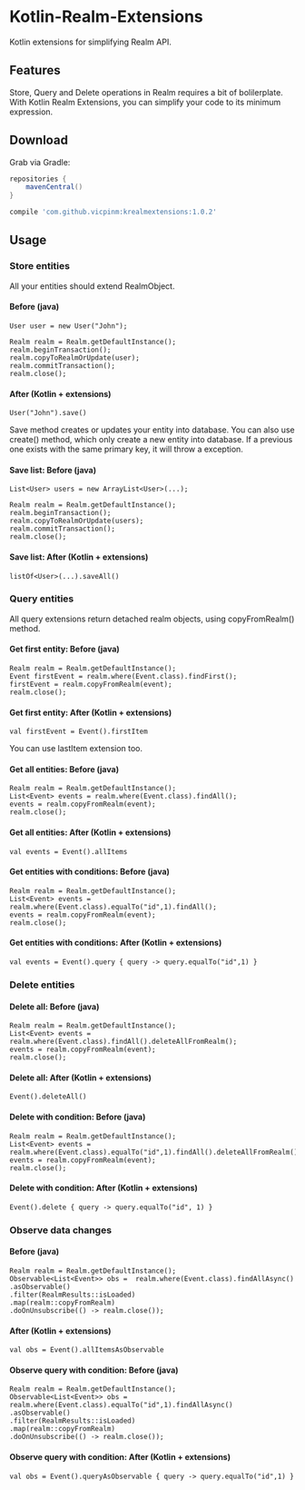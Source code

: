 # Kotlin-Realm-Extensions

Kotlin extensions for simplifying Realm API.

## Features

Store, Query and Delete operations in Realm requires a bit of bolilerplate. With Kotlin Realm Extensions, you can simplify your code to its minimum expression.

## Download

Grab via Gradle:
```groovy
repositories {
    mavenCentral()
}

compile 'com.github.vicpinm:krealmextensions:1.0.2'
```

## Usage
### Store entities

All your entities should extend RealmObject.

#### Before (java)
````
User user = new User("John");

Realm realm = Realm.getDefaultInstance();
realm.beginTransaction();
realm.copyToRealmOrUpdate(user);  
realm.commitTransaction();
realm.close();
````
#### After (Kotlin + extensions)

````
User("John").save()
````

Save method creates or updates your entity into database. You can also use create() method, which only create a new entity into database. If a previous one exists with the same primary key, it will throw a exception.

#### Save list: Before (java)
````
List<User> users = new ArrayList<User>(...);

Realm realm = Realm.getDefaultInstance();
realm.beginTransaction();
realm.copyToRealmOrUpdate(users);  
realm.commitTransaction();
realm.close();
````
#### Save list: After (Kotlin + extensions)

````
listOf<User>(...).saveAll()
````


### Query entities

All query extensions return detached realm objects, using copyFromRealm() method. 

#### Get first entity: Before (java)
````
Realm realm = Realm.getDefaultInstance();
Event firstEvent = realm.where(Event.class).findFirst();
firstEvent = realm.copyFromRealm(event);
realm.close();
````
#### Get first entity: After (Kotlin + extensions)
````
val firstEvent = Event().firstItem
````

You can use lastItem extension too.

#### Get all entities: Before (java)
````
Realm realm = Realm.getDefaultInstance();
List<Event> events = realm.where(Event.class).findAll();
events = realm.copyFromRealm(event);
realm.close();
````
#### Get  all entities: After (Kotlin + extensions)
````
val events = Event().allItems
````

#### Get entities with conditions: Before (java)
````
Realm realm = Realm.getDefaultInstance();
List<Event> events = realm.where(Event.class).equalTo("id",1).findAll();
events = realm.copyFromRealm(event);
realm.close();
````

#### Get entities with conditions: After (Kotlin + extensions)
````
val events = Event().query { query -> query.equalTo("id",1) }
````


### Delete entities

#### Delete all: Before (java)
````
Realm realm = Realm.getDefaultInstance();
List<Event> events = realm.where(Event.class).findAll().deleteAllFromRealm();
events = realm.copyFromRealm(event);
realm.close();
````
#### Delete all: After (Kotlin + extensions)
````
Event().deleteAll()
````

#### Delete with condition: Before (java)
````
Realm realm = Realm.getDefaultInstance();
List<Event> events = realm.where(Event.class).equalTo("id",1).findAll().deleteAllFromRealm();
events = realm.copyFromRealm(event);
realm.close();
````
#### Delete with condition: After (Kotlin + extensions)
````
Event().delete { query -> query.equalTo("id", 1) }
````


### Observe data changes

#### Before (java)

````
Realm realm = Realm.getDefaultInstance();
Observable<List<Event>> obs =  realm.where(Event.class).findAllAsync()
.asObservable()
.filter(RealmResults::isLoaded)
.map(realm::copyFromRealm)
.doOnUnsubscribe(() -> realm.close());
````

#### After (Kotlin + extensions)

````
val obs = Event().allItemsAsObservable
````

#### Observe query with condition: Before (java)

````
Realm realm = Realm.getDefaultInstance();
Observable<List<Event>> obs =  realm.where(Event.class).equalTo("id",1).findAllAsync()
.asObservable()
.filter(RealmResults::isLoaded)
.map(realm::copyFromRealm)
.doOnUnsubscribe(() -> realm.close());
````

#### Observe query with condition: After (Kotlin + extensions)

````
val obs = Event().queryAsObservable { query -> query.equalTo("id",1) }
````

